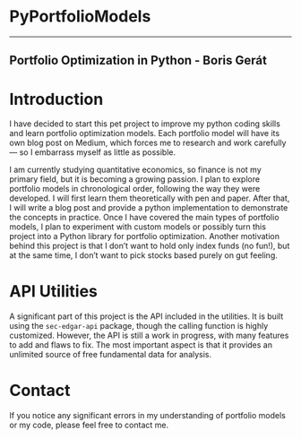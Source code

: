 # PyPortfolioModels

---
Portfolio Optimization in Python - Boris Gerát
---

# Introduction

I have decided to start this pet project to improve my python coding skills and learn portfolio optimization models. Each portfolio model will have its own blog post on Medium, which forces me to research and work carefully — so I embarrass myself as little as possible.  

I am currently studying quantitative economics, so finance is not my primary field, but it is becoming a growing passion. I plan to explore portfolio models in chronological order, following the way they were developed. I will first learn them theoretically with pen and paper. After that, I will write a blog post and provide a python implementation to demonstrate the concepts in practice. Once I have covered the main types of portfolio models, I plan to experiment with custom models or possibly turn this project into a Python library for portfolio optimization. Another motivation behind this project is that I don’t want to hold only index funds (no fun!), but at the same time, I don’t want to pick stocks based purely on gut feeling.  

# API Utilities  

A significant part of this project is the API included in the utilities. It is built using the `sec-edgar-api` package, though the calling function is highly customized. However, the API is still a work in progress, with many features to add and flaws to fix. The most important aspect is that it provides an unlimited source of free fundamental data for analysis.  

# Contact  

If you notice any significant errors in my understanding of portfolio models or my code, please feel free to contact me.  
